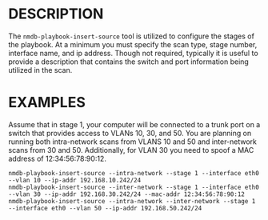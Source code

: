 DESCRIPTION
===========

The `nmdb-playbook-insert-source` tool is utilized to configure the stages of
the playbook.  At a minimum you must specify the scan type, stage number,
interface name, and ip address.  Though not required, typically it is useful to
provide a description that contains the switch and port information being
utilized in the scan.


EXAMPLES
========

Assume that in stage 1, your computer will be connected to a trunk port
on a switch that provides access to VLANs 10, 30, and 50. You are planning on
running both intra-network scans from VLANS 10 and 50 and inter-network scans
from 30 and 50. Additionally, for VLAN 30 you need to spoof a MAC address
of 12:34:56:78:90:12.
```
nmdb-playbook-insert-source --intra-network --stage 1 --interface eth0 --vlan 10 --ip-addr 192.168.10.242/24
nmdb-playbook-insert-source --inter-network --stage 1 --interface eth0 --vlan 30 --ip-addr 192.168.30.242/24 --mac-addr 12:34:56:78:90:12
nmdb-playbook-insert-source --intra-network --inter-network --stage 1 --interface eth0 --vlan 50 --ip-addr 192.168.50.242/24
```
